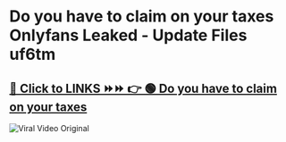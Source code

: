 
 # Do you have to claim on your taxes Onlyfans Leaked - Update Files uf6tm

## <h2><a href="https://clipsfans.com/Do_you_have_to_claim_on_your_taxes&ref=git">🔗 Click to LINKS ⏩⏩ 👉 🟢 Do you have to claim on your taxes </a></h2>

<a href="https://clipsfans.com/Do_you_have_to_claim_on_your_taxes&ref=git" rel="nofollow" data-target="animated-image.originalLink"><img src="https://i.ibb.co.com/xMMVF88/686577567.gif" alt="Viral Video Original" style="max-width: 100%; display: inline-block;" data-target="animated-image.originalImage"></a>

